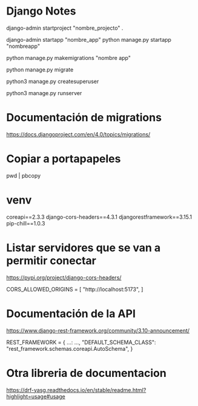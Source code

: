 # Django Notes

django-admin startproject "nombre_projecto" .

django-admin startapp "nombre_app"
python manage.py startapp "nombreapp"

python manage.py makemigrations "nombre app"

python manage.py migrate

python3 manage.py createsuperuser 

python3 manage.py runserver

# Documentación de migrations
https://docs.djangoproject.com/en/4.0/topics/migrations/

# Copiar a portapapeles
pwd | pbcopy

# venv
coreapi==2.3.3
django-cors-headers==4.3.1
djangorestframework==3.15.1
pip-chill==1.0.3


# Listar servidores que se van a permitir conectar
https://pypi.org/project/django-cors-headers/

CORS_ALLOWED_ORIGINS = [
    "http://localhost:5173",
]

# Documentación de la API
https://www.django-rest-framework.org/community/3.10-announcement/

REST_FRAMEWORK = {
    ...: ...,
    "DEFAULT_SCHEMA_CLASS": "rest_framework.schemas.coreapi.AutoSchema",
}

# Otra libreria de documentacion 
https://drf-yasg.readthedocs.io/en/stable/readme.html?highlight=usage#usage